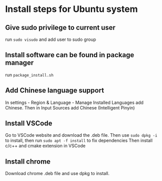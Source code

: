 # Install steps for Ubuntu system

## Give sudo privilege to current user
run `sudo visudo` and add user to sudo group 

## Install software can be found in package manager
run `package_install.sh` 

## Add Chinese language support
In settings - Region & Language - Manage Installed Languages add Chinese. Then in Input Sources add Chinese (Intelligent Pinyin)

## Install VSCode
Go to VSCode website and download the .deb file. 
Then use `sudo dpkg -i` to install, then run `sudo apt -f install` to fix dependencies
Then install c/c++ and cmake extension in VSCode

## Install chrome
Download chrome .deb file and use dpkg to install.
